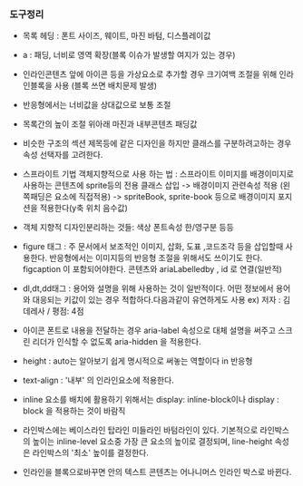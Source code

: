 ### 도구정리

- 목록 헤딩 : 폰트 사이즈, 웨이트, 마진 바텀, 디스플레이값
- a  : 패딩, 너비로 영역 확장(블록 이슈가 발생할 여지가 있는 경우)
- 인라인콘텐츠 앞에 아이콘 등을 가상요소로 추가할 경우 크기여백 조절을 위해 인라인블록을 사용 (블록 쓰면 배치문제 발생)
- 반응형에서는 너비값을 상대값으로 보통 조절
- 목록간의 높이 조절 위아래 마진과 내부콘텐츠 패딩값
- 비슷한 구조의 섹션 제목등에 같은 디자인을 하지만 클래스를 구분하려고하는 경우 속성 선택자를 고려한다. 
- 스프라이트 기법 객체지향적으로 사용 하는 법 : 스프라이트 이미지를 배경이미지로 사용하는 콘텐츠에 sprite등의 전용 클래스 삽입 -> 배경이미지 관련속성 적용 (왼쪽패딩은 요소에 직접적용) -> spriteBook, sprite-book 등으로 배경이미지 포지션을 적용한다(y축 위치 음수값)
- 객체 지향적 디자인분리하는 것들: 색상 폰트속성 한/영구분 등등
- figure 태그 : 주 문서에서 보조적인 이미지, 삽화, 도표 ,코드조각 등을 삽입할때 사용한다. 반응형에서는 이미지등의 반응형 조절을 위해서도 쓰이기도 한다. figcaption 이 포함되어야한다. 콘텐츠와 ariaLabelledby , id 로 연결(일반적)
- dl,dt,dd태그 : 용어와 설명을 위해 사용하는 것이 일반적이다.  어떤 정보에서 용어와 대응되는 키값이 있는 경우 적합하다.다음과같이 유연하게도 사용 ex) 저자 : 김데레사 / 평점: 4점
-  아이콘 폰트로 내용을 전달하는 경우 aria-label 속성으로 대체 설명을 써주고 스크린 리더가 인식할 수 없도록 aria-hidden 을 적용한다.
- height : auto는 알아보기 쉽게 명시적으로 써놓는 역할이다 in 반응형
- text-align : '내부' 의 인라인요소에 적용한다.

- inline 요소를 배치에 활용하기 위해서는 display: inline-block이나 display : block 을 적용하는 것이 바람직

- 라인박스에는 베이스라인 탑라인 미들라인 바텀라인이 있다. 기본적으로 라인박스의 높이는 inline-level 요소중 가장 큰 요소의 높이로 결정되며, line-height 속성은 라인박스의 '최소' 높이를 결정한다.

- 인라인을 블록으로바꾸면 안의 텍스트 콘텐츠는 어나니머스 인라인 박스로 바뀐다.